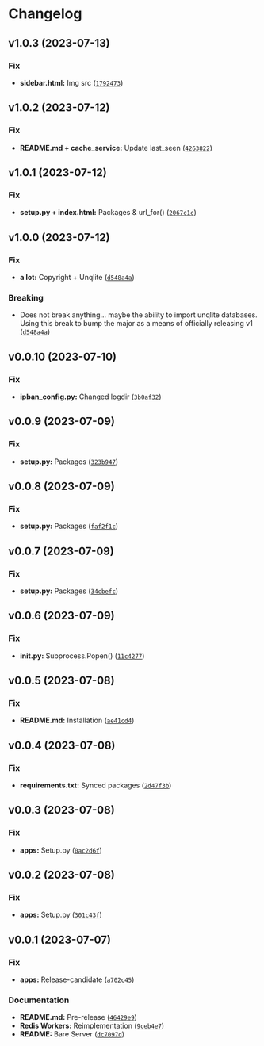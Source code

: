 # Changelog

<!--next-version-placeholder-->

## v1.0.3 (2023-07-13)

### Fix

* **sidebar.html:** Img src ([`1792473`](https://github.com/mibs510/OpenALPR-Webhook/commit/1792473a4888acf05bfabf4ff9d2c2543b365dc7))

## v1.0.2 (2023-07-12)

### Fix

* **README.md + cache_service:** Update last_seen ([`4263822`](https://github.com/mibs510/OpenALPR-Webhook/commit/4263822380a946d8cdf32ec6fbf4509dcad8e7c9))

## v1.0.1 (2023-07-12)

### Fix

* **setup.py + index.html:** Packages & url_for() ([`2067c1c`](https://github.com/mibs510/OpenALPR-Webhook/commit/2067c1cc021bcc2cc42f467b67df8d1d606d32a6))

## v1.0.0 (2023-07-12)

### Fix

* **a lot:** Copyright + Unqlite ([`d548a4a`](https://github.com/mibs510/OpenALPR-Webhook/commit/d548a4a8a4efc98dfaecb61f5c17f2aefbc587eb))

### Breaking

* Does not break anything... maybe the ability to import unqlite databases. Using this break to bump the major as a means of officially releasing v1 ([`d548a4a`](https://github.com/mibs510/OpenALPR-Webhook/commit/d548a4a8a4efc98dfaecb61f5c17f2aefbc587eb))

## v0.0.10 (2023-07-10)

### Fix

* **ipban_config.py:** Changed logdir ([`3b0af32`](https://github.com/mibs510/OpenALPR-Webhook/commit/3b0af323c5dba87ce1873527217d59114b089cb7))

## v0.0.9 (2023-07-09)

### Fix

* **setup.py:** Packages ([`323b947`](https://github.com/mibs510/OpenALPR-Webhook/commit/323b9477a67692c10c8aeffdb18285a2b7be936f))

## v0.0.8 (2023-07-09)

### Fix

* **setup.py:** Packages ([`faf2f1c`](https://github.com/mibs510/OpenALPR-Webhook/commit/faf2f1c33841eef6f968da672f45ca7c7bba7ef7))

## v0.0.7 (2023-07-09)

### Fix

* **setup.py:** Packages ([`34cbefc`](https://github.com/mibs510/OpenALPR-Webhook/commit/34cbefcbe0d49767bd85271aed37c5134bd82494))

## v0.0.6 (2023-07-09)

### Fix

* **__init__.py:** Subprocess.Popen() ([`11c4277`](https://github.com/mibs510/OpenALPR-Webhook/commit/11c4277bf324f8b603157d4524a781fa1502882b))

## v0.0.5 (2023-07-08)

### Fix

* **README.md:** Installation ([`ae41cd4`](https://github.com/mibs510/OpenALPR-Webhook/commit/ae41cd4593f0786f574c886aa54fdebbc40f5690))

## v0.0.4 (2023-07-08)

### Fix

* **requirements.txt:** Synced packages ([`2d47f3b`](https://github.com/mibs510/OpenALPR-Webhook/commit/2d47f3b0ca385dc3cd503681d81a9eab85ee3d02))

## v0.0.3 (2023-07-08)

### Fix

* **apps:** Setup.py ([`0ac2d6f`](https://github.com/mibs510/OpenALPR-Webhook/commit/0ac2d6fa7a29eebc3573769ca8d9218e4c80fbae))

## v0.0.2 (2023-07-08)

### Fix

* **apps:** Setup.py ([`301c43f`](https://github.com/mibs510/OpenALPR-Webhook/commit/301c43f8465caf9f55b712c0fa6b46babfed003c))

## v0.0.1 (2023-07-07)

### Fix

* **apps:** Release-candidate ([`a702c45`](https://github.com/mibs510/OpenALPR-Webhook/commit/a702c456f68b12f87f7a395f7b6ecd78c572646a))

### Documentation

* **README.md:** Pre-release ([`46429e9`](https://github.com/mibs510/OpenALPR-Webhook/commit/46429e9bdd53eaf2cac1b9c5d5bd75025f2f3e27))
* **Redis Workers:** Reimplementation ([`9ceb4e7`](https://github.com/mibs510/OpenALPR-Webhook/commit/9ceb4e76e6f7db6209fa0811138e7c9c06f457d7))
* **README:** Bare Server ([`dc7097d`](https://github.com/mibs510/OpenALPR-Webhook/commit/dc7097d9ee82cdac55f4f9966b0a28e8917ceb3d))
